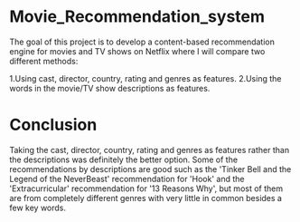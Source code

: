 # Movie_Recommendation_system

The goal of this project is to develop a content-based recommendation engine for movies and TV shows on Netflix where I will compare two different methods:

1.Using cast, director, country, rating and genres as features.
2.Using the words in the movie/TV show descriptions as features.

# Conclusion
Taking the cast, director, country, rating and genres as features rather than the descriptions was definitely the better option. Some of the recommendations by descriptions are good such as the 'Tinker Bell and the Legend of the NeverBeast' recommendation for 'Hook' and the 'Extracurricular' recommendation for '13 Reasons Why', but most of them are from completely different genres with very little in common besides a few key words.
